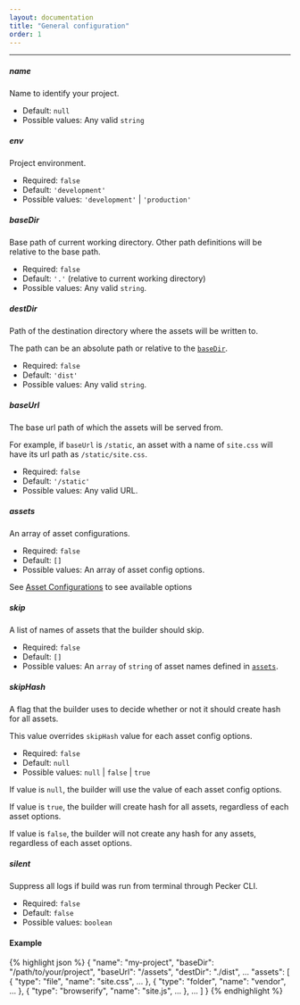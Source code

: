 ```yaml
---
layout: documentation
title: "General configuration"
order: 1
---
```


----

##### name
Name to identify your project.

* Default: `null`
* Possible values: Any valid `string`


##### env
Project environment.

* Required: `false`
* Default: `'development'`
* Possible values: `'development'` | `'production'`


##### baseDir
Base path of current working directory. Other path definitions will be relative to the base path.

* Required: `false`
* Default: `'.'` (relative to current working directory)
* Possible values: Any valid `string`.


##### destDir
Path of the destination directory where the assets will be written to.

The path can be an absolute path or relative to the [`baseDir`](#basedir).

* Required: `false`
* Default: `'dist'`
* Possible values: Any valid `string`.

##### baseUrl
The base url path of which the assets will be served from.

For example, if `baseUrl` is `/static`, an asset with a name of `site.css` will have its url path as `/static/site.css`.

* Required: `false`
* Default: `'/static'`
* Possible values: Any valid URL.

##### assets
An array of asset configurations.

* Required: `false`
* Default: `[]`
* Possible values: An array of asset config options.

See [Asset Configurations]({{site.url}}{{site.baseurl}}/configurations/basic-asset) to see available options

##### skip
A list of names of assets that the builder should skip.

* Required: `false`
* Default: `[]`
* Possible values: An `array` of `string` of asset names defined in [`assets`](#assets).

##### skipHash
A flag that the builder uses to decide whether or not it should create hash for all assets.

This value overrides `skipHash` value for each asset config options.

* Required: `false`
* Default: `null`
* Possible values: `null` | `false` | `true`

If value is `null`, the builder will use the value of each asset config options.

If value is `true`, the builder will create hash for all assets, regardless of each asset options.

If value is `false`, the builder will not create any hash for any assets, regardless of each asset options.


##### silent
Suppress all logs if build was run from terminal through Pecker CLI.

* Required: `false`
* Default: `false`
* Possible values: `boolean`

#### Example
{% highlight json %}
{
  "name": "my-project",
  "baseDir": "/path/to/your/project",
  "baseUrl": "/assets",
  "destDir": "./dist",
  ...
  "assets": [
    { "type": "file", "name": "site.css", ... },
    { "type": "folder", "name": "vendor", ... },
    { "type": "browserify", "name": "site.js", ... },
    ...
  ]
}
{% endhighlight %}